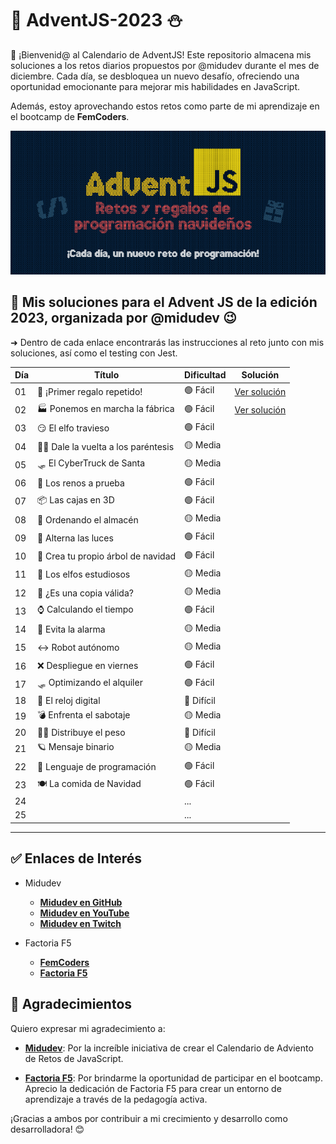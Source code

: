 # 🎅 AdventJS-2023 ⛄

👋 ¡Bienvenid@ al Calendario de AdventJS! Este repositorio almacena mis soluciones a los retos diarios propuestos por @midudev durante el mes de diciembre. Cada día, se desbloquea un nuevo desafío, ofreciendo una oportunidad emocionante para mejorar mis habilidades en JavaScript.

Además, estoy aprovechando estos retos como parte de mi aprendizaje en el bootcamp de **FemCoders**.


![Alt text](./Img-Readme/logo.png)


## 📝 Mis soluciones para el Advent JS de la edición 2023, organizada por @midudev 😉

➜ Dentro de cada enlace encontrarás las instrucciones al reto junto con mis soluciones, así como el testing con Jest. 

| Día | Título                             | Dificultad | Solución           |
| --- | ---------------------------------- | ---------- | ------------------ |
| 01  | 🎁 ¡Primer regalo repetido!        | 🟢 Fácil   | [Ver solución](./Retos/Reto01/) |
| 02  | 🏭 Ponemos en marcha la fábrica    | 🟢 Fácil   | [Ver solución](./Retos/Reto02/) |
| 03  | 😏 El elfo travieso                | 🟢 Fácil   | []() |
| 04  | 😵‍💫 Dale la vuelta a los paréntesis | 🟡 Media   | []() |
| 05  | 🛷 El CyberTruck de Santa          | 🟡 Media   | []() |
| 06  | 🦌 Los renos a prueba              | 🟢 Fácil   | []() |
| 07  | 📦 Las cajas en 3D                 | 🟢 Fácil   | []() |
| 08  | 🏬 Ordenando el almacén            | 🟡 Media   | []() |
| 09  | 🚦 Alterna las luces               | 🟢 Fácil   | []() |
| 10  | 🎄 Crea tu propio árbol de navidad | 🟢 Fácil   | []() |
| 11  | 📖 Los elfos estudiosos            | 🟡 Media   | []() |
| 12  | 📸 ¿Es una copia válida?           | 🟡 Media   | []() |
| 13  | ⌚️ Calculando el tiempo           | 🟢 Fácil   | []() |
| 14  | 🚨 Evita la alarma                 | 🟡 Media   | []() |
| 15  | ↔️ Robot autónomo                  | 🟡 Media   | []() |
| 16  | ❌ Despliegue en viernes           | 🟢 Fácil   | []() |
| 17  | 🛷 Optimizando el alquiler         | 🟢 Fácil   | []() |
| 18  | 🔢 El reloj digital                | 🔴 Difícil | []() |
| 19  | 💣 Enfrenta el sabotaje            | 🟡 Media   | []() |
| 20  | 🏋️‍♂️ Distribuye el peso              | 🔴 Difícil | []() |
| 21  | 🪐 Mensaje binario                 | 🟡 Media   | []() |
| 22  | 🚂 Lenguaje de programación        | 🟢 Fácil   | []() |
| 23  | 🍽️ La comida de Navidad            | 🟢 Fácil   | []() |
| 24  |                                    | ...        | []() |
| 25  |                                    | ...        | []() |


---

## ✅ Enlaces de Interés

- Midudev

    - **[Midudev en GitHub](https://github.com/midudev)**
    - **[Midudev en YouTube](https://www.youtube.com/c/midudev)**
    - **[Midudev en Twitch](https://www.twitch.tv/midudev)**

- Factoria F5
    - **[FemCoders](https://femcoders.factoriaf5.org/)**
    - **[Factoria F5](https://factoriaf5.org/)**



## 💜 Agradecimientos

Quiero expresar mi agradecimiento a:

- **[Midudev](https://twitter.com/midudev)**: Por la increíble iniciativa de crear el Calendario de Adviento de Retos de JavaScript.

- **[Factoria F5](https://factoriaf5.org/)**: Por brindarme la oportunidad de participar en el bootcamp. Aprecio la dedicación de Factoria F5 para crear un entorno de aprendizaje a través de la pedagogía activa.

¡Gracias a ambos por contribuir a mi crecimiento y desarrollo como desarrolladora! 😊